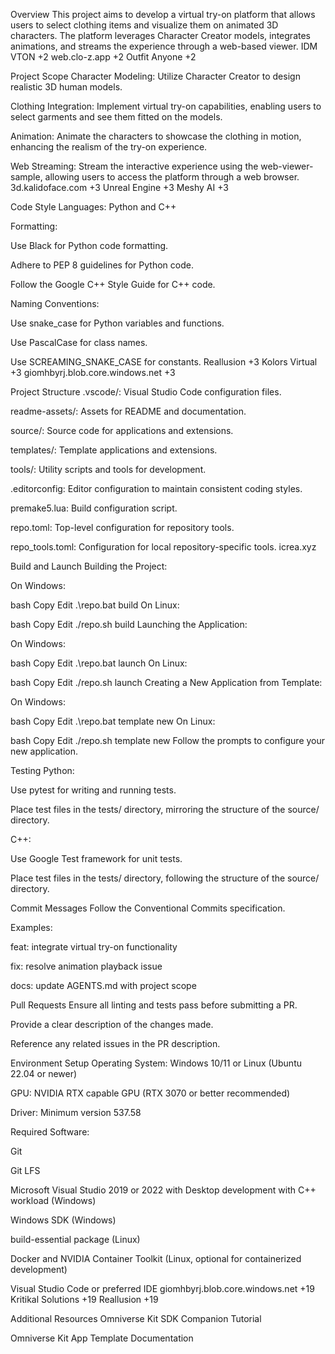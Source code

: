 Overview
This project aims to develop a virtual try-on platform that allows users to select clothing items and visualize them on animated 3D characters. The platform leverages Character Creator models, integrates animations, and streams the experience through a web-based viewer.
IDM VTON
+2
web.clo-z.app
+2
Outfit Anyone
+2

Project Scope
Character Modeling: Utilize Character Creator to design realistic 3D human models.

Clothing Integration: Implement virtual try-on capabilities, enabling users to select garments and see them fitted on the models.

Animation: Animate the characters to showcase the clothing in motion, enhancing the realism of the try-on experience.

Web Streaming: Stream the interactive experience using the web-viewer-sample, allowing users to access the platform through a web browser.
3d.kalidoface.com
+3
Unreal Engine
+3
Meshy AI
+3

Code Style
Languages: Python and C++

Formatting:

Use Black for Python code formatting.

Adhere to PEP 8 guidelines for Python code.

Follow the Google C++ Style Guide for C++ code.

Naming Conventions:

Use snake_case for Python variables and functions.

Use PascalCase for class names.

Use SCREAMING_SNAKE_CASE for constants.
Reallusion
+3
Kolors Virtual
+3
giomhbyrj.blob.core.windows.net
+3

Project Structure
.vscode/: Visual Studio Code configuration files.

readme-assets/: Assets for README and documentation.

source/: Source code for applications and extensions.

templates/: Template applications and extensions.

tools/: Utility scripts and tools for development.

.editorconfig: Editor configuration to maintain consistent coding styles.

premake5.lua: Build configuration script.

repo.toml: Top-level configuration for repository tools.

repo_tools.toml: Configuration for local repository-specific tools.
icrea.xyz

Build and Launch
Building the Project:

On Windows:

bash
Copy
Edit
.\repo.bat build
On Linux:

bash
Copy
Edit
./repo.sh build
Launching the Application:

On Windows:

bash
Copy
Edit
.\repo.bat launch
On Linux:

bash
Copy
Edit
./repo.sh launch
Creating a New Application from Template:

On Windows:

bash
Copy
Edit
.\repo.bat template new
On Linux:

bash
Copy
Edit
./repo.sh template new
Follow the prompts to configure your new application.

Testing
Python:

Use pytest for writing and running tests.

Place test files in the tests/ directory, mirroring the structure of the source/ directory.

C++:

Use Google Test framework for unit tests.

Place test files in the tests/ directory, following the structure of the source/ directory.

Commit Messages
Follow the Conventional Commits specification.

Examples:

feat: integrate virtual try-on functionality

fix: resolve animation playback issue

docs: update AGENTS.md with project scope

Pull Requests
Ensure all linting and tests pass before submitting a PR.

Provide a clear description of the changes made.

Reference any related issues in the PR description.

Environment Setup
Operating System: Windows 10/11 or Linux (Ubuntu 22.04 or newer)

GPU: NVIDIA RTX capable GPU (RTX 3070 or better recommended)

Driver: Minimum version 537.58

Required Software:

Git

Git LFS

Microsoft Visual Studio 2019 or 2022 with Desktop development with C++ workload (Windows)

Windows SDK (Windows)

build-essential package (Linux)

Docker and NVIDIA Container Toolkit (Linux, optional for containerized development)

Visual Studio Code or preferred IDE
giomhbyrj.blob.core.windows.net
+19
Kritikal Solutions
+19
Reallusion
+19

Additional Resources
Omniverse Kit SDK Companion Tutorial

Omniverse Kit App Template Documentation
